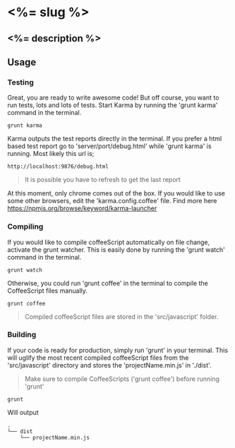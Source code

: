 # <%= slug %>
## <%= description %>

## Usage

### Testing
Great, you are ready to write awesome code! But off course, you want to run tests, lots and lots of tests. Start Karma by running the 'grunt karma' command in the terminal.

```
grunt karma
```

Karma outputs the test reports directly in the terminal. If you prefer a html based test report go to 'server/port/debug.html' while 'grunt karma' is running. Most likely this url is;

```
http://localhost:9876/debug.html
```

> It is possible you have to refresh to get the last report

At this moment, only chrome comes out of the box. If you would like to use some other browsers, edit the 'karma.config.coffee' file. 
Find more here https://npmjs.org/browse/keyword/karma-launcher

### Compiling
If you would like to compile coffeeScript automatically on file change, activate the grunt watcher. This is easily done by running the 'grunt watch' command in the terminal.

```
grunt watch
```

Otherwise, you could run 'grunt coffee' in the terminal to compile the CoffeeScript files manually.

```
grunt coffee
```

> Compiled coffeeScript files are stored in the 'src/javascript' folder.

### Building
If your code is ready for production, simply run 'grunt' in your terminal. This will uglify the most recent compiled coffeeScript files from the 'src/javascript' directory and stores the 'projectName.min.js' in './dist'.

> Make sure to compile CoffeeScripts ('grunt coffee') before running 'grunt'

```
grunt
```

Will output

    .
    └── dist
        └── projectName.min.js